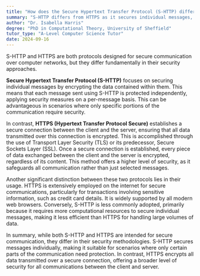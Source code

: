 ```yaml
---
title: "How does the Secure Hypertext Transfer Protocol (S-HTTP) differ from HTTPS?"
summary: "S-HTTP differs from HTTPS as it secures individual messages, while HTTPS creates a secure connection for all transmitted data."
author: "Dr. Isabella Harris"
degree: "PhD in Computational Theory, University of Sheffield"
tutor_type: "A-Level Computer Science Tutor"
date: 2024-09-16
---
```


S-HTTP and HTTPS are both protocols designed for secure communication over computer networks, but they differ fundamentally in their security approaches. 

**Secure Hypertext Transfer Protocol (S-HTTP)** focuses on securing individual messages by encrypting the data contained within them. This means that each message sent using S-HTTP is protected independently, applying security measures on a per-message basis. This can be advantageous in scenarios where only specific portions of the communication require security.

In contrast, **HTTPS (Hypertext Transfer Protocol Secure)** establishes a secure connection between the client and the server, ensuring that all data transmitted over this connection is encrypted. This is accomplished through the use of Transport Layer Security (TLS) or its predecessor, Secure Sockets Layer (SSL). Once a secure connection is established, every piece of data exchanged between the client and the server is encrypted, regardless of its content. This method offers a higher level of security, as it safeguards all communication rather than just selected messages.

Another significant distinction between these two protocols lies in their usage. HTTPS is extensively employed on the internet for secure communications, particularly for transactions involving sensitive information, such as credit card details. It is widely supported by all modern web browsers. Conversely, S-HTTP is less commonly adopted, primarily because it requires more computational resources to secure individual messages, making it less efficient than HTTPS for handling large volumes of data.

In summary, while both S-HTTP and HTTPS are intended for secure communication, they differ in their security methodologies. S-HTTP secures messages individually, making it suitable for scenarios where only certain parts of the communication need protection. In contrast, HTTPS encrypts all data transmitted over a secure connection, offering a broader level of security for all communications between the client and server.
    